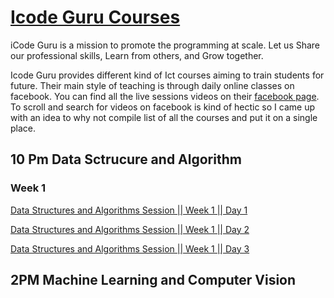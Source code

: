 # [Icode Guru Courses](https://icodeguru.weebly.com/)

iCode Guru is a mission to promote the programming at scale.
Let us Share our professional skills, Learn from others, and Grow together.

Icode Guru provides different kind of Ict courses aiming to train students for future. Their main style of teaching is through daily online classes on facebook. You can find all the live sessions videos on their [facebook page](https://web.facebook.com/iCodeguru). To scroll and search for videos on facebook is kind of hectic so I came up with an idea to why not compile list of all the courses and put it on a single place.

## 10 Pm Data Sctrucure and Algorithm

### Week 1
[Data Structures and Algorithms Session || Week 1 || Day 1](https://web.facebook.com/iCodeguru/videos/515564140338557)

[Data Structures and Algorithms Session || Week 1 || Day 2](https://web.facebook.com/iCodeguru/videos/549468186860420)

[Data Structures and Algorithms Session || Week 1 || Day 3](https://web.facebook.com/iCodeguru/videos/463612075283799)




## 2PM Machine Learning and Computer Vision
